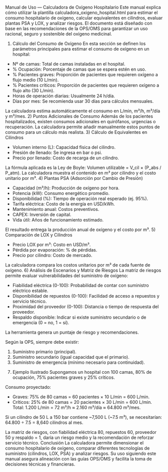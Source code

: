 Manual de Uso — Calculadora de Oxígeno Hospitalario
Este manual explica cómo utilizar la plantilla calculadora_oxigeno_hospital.html para estimar el consumo hospitalario de oxígeno, calcular equivalentes en cilindros, evaluar plantas PSA y LOX, y analizar riesgos. El documento está diseñado con base en las recomendaciones de la OPS/OMS para garantizar un uso racional, seguro y sostenible del oxígeno medicinal.
1) Cálculo del Consumo de Oxígeno
En esta sección se definen los parámetros principales para estimar el consumo de oxígeno en un hospital:
- Nº de camas: Total de camas instaladas en el hospital.
- % Ocupación: Porcentaje de camas que se espera estén en uso.
- % Pacientes graves: Proporción de pacientes que requieren oxígeno a flujo medio (10 L/min).
- % Pacientes críticos: Proporción de pacientes que requieren oxígeno a flujo alto (30 L/min).
- Horas de operación diarias: Usualmente 24 h/día.
- Días por mes: Se recomienda usar 30 días para cálculos mensuales.

La calculadora estima automáticamente el consumo en L/min, m³/h, m³/día y m³/mes.
2) Puntos Adicionales de Consumo
Además de los pacientes hospitalizados, existen consumos adicionales en quirófanos, urgencias o recuperación. La calculadora permite añadir manualmente estos puntos de consumo para un cálculo más realista.
3) Cálculo de Equivalentes en Cilindros
- Volumen interno (L): Capacidad física del cilindro.
- Presión de llenado: Se ingresa en bar o psi.
- Precio por llenado: Costo de recarga de un cilindro.

La fórmula aplicada es la Ley de Boyle: Volumen utilizable = V_cil × (P_abs / P_atm).
La calculadora muestra el contenido en m³ por cilindro y el costo unitario por m³.
4) Plantas PSA (Adsorción por Cambio de Presión)
- Capacidad (m³/h): Producción de oxígeno por hora.
- Potencia (kW): Consumo energético promedio.
- Disponibilidad (%): Tiempo de operación real esperado (ej. 95%).
- Tarifa eléctrica: Costo de la energía en USD/kWh.
- Mantenimiento anual: Costos preventivos.
- CAPEX: Inversión de capital.
- Vida útil: Años de funcionamiento estimado.

El resultado entrega la producción anual de oxígeno y el costo por m³.
5) Comparación de LOX y Cilindros
- Precio LOX por m³: Costo en USD/m³.
- Pérdida por evaporación: % de pérdidas.
- Precio por cilindro: Costo de mercado.

La calculadora compara los costos unitarios por m³ de cada fuente de oxígeno.
6) Análisis de Escenarios y Matriz de Riesgos
La matriz de riesgos permite evaluar vulnerabilidades del suministro de oxígeno:
- Fiabilidad eléctrica (0-100): Probabilidad de contar con suministro eléctrico estable.
- Disponibilidad de repuestos (0-100): Facilidad de acceso a repuestos y servicio técnico.
- Proximidad del proveedor (0-100): Distancia o tiempo de respuesta del proveedor.
- Respaldo disponible: Indicar si existe suministro secundario o de emergencia (0 = no, 1 = sí).

La herramienta genera un puntaje de riesgo y recomendaciones.

Según la OPS, siempre debe existir:
1. Suministro primario (principal).
2. Suministro secundario (igual capacidad que el primario).
3. Suministro de emergencia (mínimo necesario para continuidad).
7) Ejemplo Ilustrado
Supongamos un hospital con 100 camas, 80% de ocupación, 75% pacientes graves y 25% críticos.

Consumo proyectado:
- Graves: 75% de 80 camas = 60 pacientes × 10 L/min = 600 L/min.
- Críticos: 25% de 80 camas = 20 pacientes × 30 L/min = 600 L/min.
Total: 1.200 L/min = 72 m³/h ≈ 2.160 m³/día ≈ 64.800 m³/mes.

Si un cilindro de 50 L a 150 bar contiene ~7,500 L (~7.5 m³), se necesitarían:
64.800 ÷ 7.5 = 8,640 cilindros al mes.

La matriz de riesgos, con fiabilidad eléctrica 80, repuestos 60, proveedor 50 y respaldo = 1, daría un riesgo medio y la recomendación de reforzar servicio técnico.
Conclusión
La calculadora permite dimensionar el consumo hospitalario de oxígeno, comparar diferentes tecnologías de suministro (cilindros, LOX, PSA) y analizar riesgos. Su uso siguiendo este manual asegura alineación con las guías OPS/OMS y facilita la toma de decisiones técnicas y financieras.
